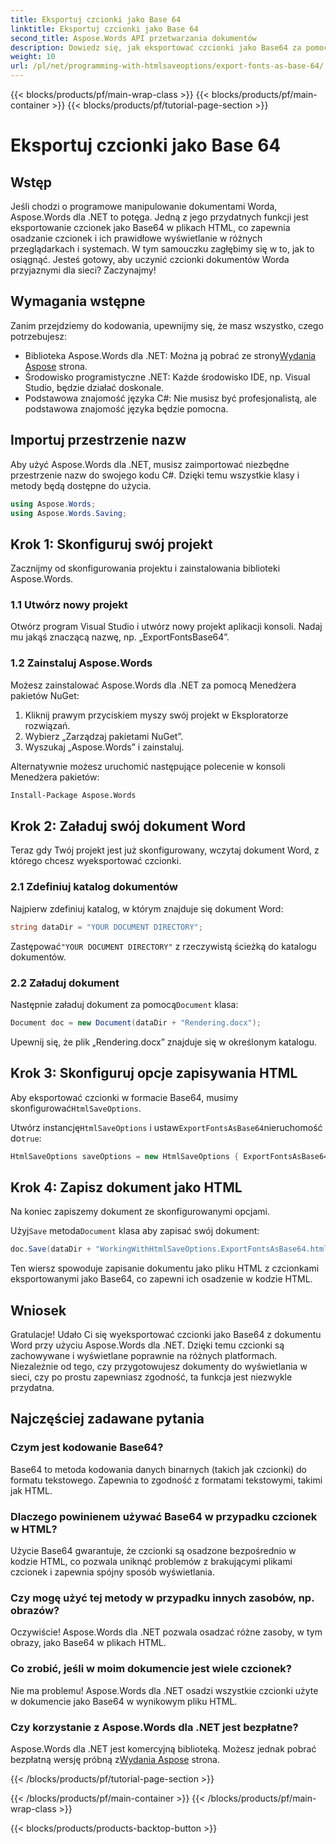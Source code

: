 ```yaml
---
title: Eksportuj czcionki jako Base 64
linktitle: Eksportuj czcionki jako Base 64
second_title: Aspose.Words API przetwarzania dokumentów
description: Dowiedz się, jak eksportować czcionki jako Base64 za pomocą Aspose.Words dla .NET w tym szczegółowym samouczku. Upewnij się, że czcionki są osadzone i wyświetlane poprawnie w plikach HTML.
weight: 10
url: /pl/net/programming-with-htmlsaveoptions/export-fonts-as-base-64/
---
```


{{< blocks/products/pf/main-wrap-class >}}
{{< blocks/products/pf/main-container >}}
{{< blocks/products/pf/tutorial-page-section >}}

# Eksportuj czcionki jako Base 64

## Wstęp

Jeśli chodzi o programowe manipulowanie dokumentami Worda, Aspose.Words dla .NET to potęga. Jedną z jego przydatnych funkcji jest eksportowanie czcionek jako Base64 w plikach HTML, co zapewnia osadzanie czcionek i ich prawidłowe wyświetlanie w różnych przeglądarkach i systemach. W tym samouczku zagłębimy się w to, jak to osiągnąć. Jesteś gotowy, aby uczynić czcionki dokumentów Worda przyjaznymi dla sieci? Zaczynajmy!

## Wymagania wstępne

Zanim przejdziemy do kodowania, upewnijmy się, że masz wszystko, czego potrzebujesz:

-  Biblioteka Aspose.Words dla .NET: Można ją pobrać ze strony[Wydania Aspose](https://releases.aspose.com/words/net/) strona.
- Środowisko programistyczne .NET: Każde środowisko IDE, np. Visual Studio, będzie działać doskonale.
- Podstawowa znajomość języka C#: Nie musisz być profesjonalistą, ale podstawowa znajomość języka będzie pomocna.

## Importuj przestrzenie nazw

Aby użyć Aspose.Words dla .NET, musisz zaimportować niezbędne przestrzenie nazw do swojego kodu C#. Dzięki temu wszystkie klasy i metody będą dostępne do użycia.

```csharp
using Aspose.Words;
using Aspose.Words.Saving;
```

## Krok 1: Skonfiguruj swój projekt

Zacznijmy od skonfigurowania projektu i zainstalowania biblioteki Aspose.Words.

### 1.1 Utwórz nowy projekt

Otwórz program Visual Studio i utwórz nowy projekt aplikacji konsoli. Nadaj mu jakąś znaczącą nazwę, np. „ExportFontsBase64”.

### 1.2 Zainstaluj Aspose.Words

Możesz zainstalować Aspose.Words dla .NET za pomocą Menedżera pakietów NuGet:

1. Kliknij prawym przyciskiem myszy swój projekt w Eksploratorze rozwiązań.
2. Wybierz „Zarządzaj pakietami NuGet”.
3. Wyszukaj „Aspose.Words” i zainstaluj.

Alternatywnie możesz uruchomić następujące polecenie w konsoli Menedżera pakietów:

```sh
Install-Package Aspose.Words
```

## Krok 2: Załaduj swój dokument Word

Teraz gdy Twój projekt jest już skonfigurowany, wczytaj dokument Word, z którego chcesz wyeksportować czcionki.

### 2.1 Zdefiniuj katalog dokumentów

Najpierw zdefiniuj katalog, w którym znajduje się dokument Word:

```csharp
string dataDir = "YOUR DOCUMENT DIRECTORY";
```

 Zastępować`"YOUR DOCUMENT DIRECTORY"` z rzeczywistą ścieżką do katalogu dokumentów.

### 2.2 Załaduj dokument

 Następnie załaduj dokument za pomocą`Document` klasa:

```csharp
Document doc = new Document(dataDir + "Rendering.docx");
```

Upewnij się, że plik „Rendering.docx” znajduje się w określonym katalogu.

## Krok 3: Skonfiguruj opcje zapisywania HTML

 Aby eksportować czcionki w formacie Base64, musimy skonfigurować`HtmlSaveOptions`.


 Utwórz instancję`HtmlSaveOptions` i ustaw`ExportFontsAsBase64`nieruchomość do`true`:

```csharp
HtmlSaveOptions saveOptions = new HtmlSaveOptions { ExportFontsAsBase64 = true };
```

## Krok 4: Zapisz dokument jako HTML

Na koniec zapiszemy dokument ze skonfigurowanymi opcjami.


 Użyj`Save` metoda`Document` klasa aby zapisać swój dokument:

```csharp
doc.Save(dataDir + "WorkingWithHtmlSaveOptions.ExportFontsAsBase64.html", saveOptions);
```

Ten wiersz spowoduje zapisanie dokumentu jako pliku HTML z czcionkami eksportowanymi jako Base64, co zapewni ich osadzenie w kodzie HTML.

## Wniosek

Gratulacje! Udało Ci się wyeksportować czcionki jako Base64 z dokumentu Word przy użyciu Aspose.Words dla .NET. Dzięki temu czcionki są zachowywane i wyświetlane poprawnie na różnych platformach. Niezależnie od tego, czy przygotowujesz dokumenty do wyświetlania w sieci, czy po prostu zapewniasz zgodność, ta funkcja jest niezwykle przydatna.

## Najczęściej zadawane pytania

### Czym jest kodowanie Base64?
Base64 to metoda kodowania danych binarnych (takich jak czcionki) do formatu tekstowego. Zapewnia to zgodność z formatami tekstowymi, takimi jak HTML.

### Dlaczego powinienem używać Base64 w przypadku czcionek w HTML?
Użycie Base64 gwarantuje, że czcionki są osadzone bezpośrednio w kodzie HTML, co pozwala uniknąć problemów z brakującymi plikami czcionek i zapewnia spójny sposób wyświetlania.

### Czy mogę użyć tej metody w przypadku innych zasobów, np. obrazów?
Oczywiście! Aspose.Words dla .NET pozwala osadzać różne zasoby, w tym obrazy, jako Base64 w plikach HTML.

### Co zrobić, jeśli w moim dokumencie jest wiele czcionek?
Nie ma problemu! Aspose.Words dla .NET osadzi wszystkie czcionki użyte w dokumencie jako Base64 w wynikowym pliku HTML.

### Czy korzystanie z Aspose.Words dla .NET jest bezpłatne?
 Aspose.Words dla .NET jest komercyjną biblioteką. Możesz jednak pobrać bezpłatną wersję próbną z[Wydania Aspose](https://releases.aspose.com/) strona.

{{< /blocks/products/pf/tutorial-page-section >}}

{{< /blocks/products/pf/main-container >}}
{{< /blocks/products/pf/main-wrap-class >}}

{{< blocks/products/products-backtop-button >}}
